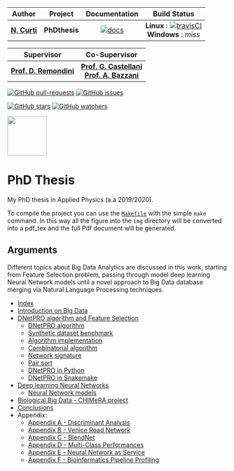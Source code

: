 | **Author**   | **Project** | **Documentation**                                                                   | **Build Status**              |
|:------------:|:-----------:|:-----------------------------------------------------------------------------------:|:-----------------------------:|
|   [**N. Curti**](https://github.com/Nico-Curti)   |  **PhDthesis**  | [![docs](https://img.shields.io/badge/documentation-latest-blue.svg?style=plastic)](https://nico-curti.github.io/PhDthesis/) | **Linux** : [![travisCI](https://travis-ci.com/Nico-Curti/PhDthesis.svg?token=7QqsqaQiuDHSyGDT3xek&branch=master)](https://travis-ci.com/Nico-Curti/PhDthesis) <br/> **Windows** : *miss* |

| **Supervisor** | **Co-Supervisor** |
|:--------------:|:-----------------:|
| [**Prof. D. Remondini**](https://www.unibo.it/sitoweb/daniel.remondini) | [**Prof. G. Castellani**](https://www.unibo.it/sitoweb/gastone.castellani) <br/> [**Prof. A. Bazzani**](https://www.unibo.it/sitoweb/armando.bazzani) |

[![GitHub pull-requests](https://img.shields.io/github/issues-pr/Nico-Curti/PhDthesis.svg?style=plastic)](https://github.com/Nico-Curti/PhDthesis/pulls)
[![GitHub issues](https://img.shields.io/github/issues/Nico-Curti/PhDthesis.svg?style=plastic)](https://github.com/Nico-Curti/PhDthesis/issues)

[![GitHub stars](https://img.shields.io/github/stars/Nico-Curti/PhDthesis.svg?label=Stars&style=social)](https://github.com/Nico-Curti/PhDthesis/stargazers)
[![GitHub watchers](https://img.shields.io/github/watchers/Nico-Curti/PhDthesis.svg?label=Watch&style=social)](https://github.com/Nico-Curti/PhDthesis/watchers)

<img src="https://cdn.rawgit.com/physycom/templates/697b327d/logo_unibo.png" width="90" height="90">

# PhD Thesis

My PhD thesis in Applied Physics (a.a 2019/2020).

To compile the project you can use the [`Makefile`](https://github.com/Nico-Curti/PhDthesis/blob/master/Makefile) with the simple `make` command.
In this way all the figure into the `img` directory will be converted into a pdf_tex and the full Pdf document will be generated.

## Arguments

Different topics about Big Data Analytics are discussed in this work, starting from Feature Selection problem, passing through model deep learning Neural Network models until a novel approach to Big Data database merging via Natural Language Processing techniques.

* [Index](./README.md)
* [Introduction on Big Data](./Introduction.md)
* [DNetPRO algorithm and Feature Selection](./md/Chapter1/README.md)
  * [DNetPRO algorithm](./md/Chapter1/DNetPRO/README.md)
  * [Synthetic dataset benchmark](./md/Chapter1/DNetPRO/ToyModel.md)
  * [Algorithm implementation](./md/Chapter1/Implementation/README.md)
  * [Combinatorial algorithm](./md/Chapter1/Implementation/Couples.md)
  * [Network signature](./md/Chapter1/Implementation/FeatSel.md)
  * [Pair sort](./md/Chapter1/Implementation/Sorting.md)
  * [DNetPRO in Python](./md/Chapter1/Implementation/Python.md)
  * [DNetPRO in Snakemake](./md/Chapter1/Implementation/Pipeline.md)
* [Deep learning Neural Networks](./md/Chapter2/README.md)
  * [Neural Network models](./md/Chapter2/NeuralNetwork/README.md)
* [Biological Big Data - CHIMeRA project](./md/Chapter3/README.md)
* [Conclusions](./Conclusions.md)
* Appendix:
  * [Appendix A - Discriminant Analysis](./md/Appendix/DiscriminantAnalysis/README.md)
  * [Appendix B - Venice Road Network](./md/Appendix/Venice/README.md)
  * [Appendix C - BlendNet](./md/Appendix/BlendNet/README.md)
  * [Appendix D - Multi-Class Performances](./md/Appendix/Scorer/README.md)
  * [Appendix E - Neural Network as Service](./md/Appendix/FiloBlu/README.md)
  * [Appendix F - Bioinformatics Pipeline Profiling](./md/Appendix/Profiling/README.md)

